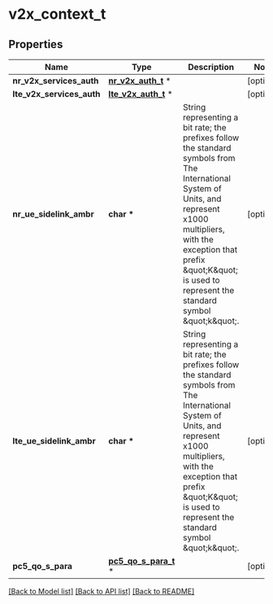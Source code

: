 # v2x_context_t

## Properties
Name | Type | Description | Notes
------------ | ------------- | ------------- | -------------
**nr_v2x_services_auth** | [**nr_v2x_auth_t**](nr_v2x_auth.md) \* |  | [optional] 
**lte_v2x_services_auth** | [**lte_v2x_auth_t**](lte_v2x_auth.md) \* |  | [optional] 
**nr_ue_sidelink_ambr** | **char \*** | String representing a bit rate; the prefixes follow the standard symbols from The International System of Units, and represent x1000 multipliers, with the exception that prefix \&quot;K\&quot; is used to represent the standard symbol \&quot;k\&quot;.  | [optional] 
**lte_ue_sidelink_ambr** | **char \*** | String representing a bit rate; the prefixes follow the standard symbols from The International System of Units, and represent x1000 multipliers, with the exception that prefix \&quot;K\&quot; is used to represent the standard symbol \&quot;k\&quot;.  | [optional] 
**pc5_qo_s_para** | [**pc5_qo_s_para_t**](pc5_qo_s_para.md) \* |  | [optional] 

[[Back to Model list]](../README.md#documentation-for-models) [[Back to API list]](../README.md#documentation-for-api-endpoints) [[Back to README]](../README.md)


